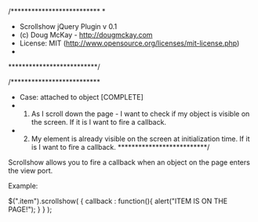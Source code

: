 /**************************
*
*	Scrollshow jQuery Plugin v 0.1
*	(c) Doug McKay - http://dougmckay.com
*	License: MIT (http://www.opensource.org/licenses/mit-license.php)
*
**************************/

/**************************
*	Case: attached to object [COMPLETE]
*	1. As I scroll down the page - I want to check if my object is visible on the screen. If it is I want to fire a callback.
*	2. My element is already visible on the screen at initialization time. If it is I want to fire a callback.
**************************/

Scrollshow allows you to fire a callback when an object on the page enters the view port.

Example:

$(".item").scrollshow( { 
	callback : function(){
		alert("ITEM IS ON THE PAGE!");
	}
} );